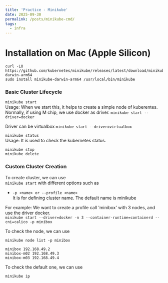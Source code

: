 ```yaml
---
title: 'Practice - Minikube'
date: 2025-09-30
permalink: /posts/minikube-cmd/
tags:
  - infra
---
```


# Installation on Mac (Apple Silicon)
```
curl -LO https://github.com/kubernetes/minikube/releases/latest/download/minikube-darwin-arm64
sudo install minikube-darwin-arm64 /usr/local/bin/minikube
```

### Basic Cluster Lifecycle
`minikube start`  
Usage: When we start this, it helps to create a simple node of kuberentes.  
Normally, if using M chip, we use docker as driver. `minikube start --driver=docker`   

Driver can be virtualbox `minikube start --driver=virtualbox`  

`minikube status`  
Usage: It is used to check the kubernetes status.  

`minikube stop`  
`minikube delete`  

### Custom Cluster Creation  
To create cluster, we can use  
`minikube start` with different options such as   
- `-p <name> or --profile <name>`  
It is for defining cluster name. The default name is minikube  

For example: We want to create a profile call 'minibox' with 3 nodes, and use the driver docker.  
`minikube start --driver=docker -n 3 --container-runtime=containerd --cni=calico -p minibox`  

To check the node, we can use  
```
minikube node list -p minibox  

minibox	192.168.49.2  
minibox-m02	192.168.49.3  
minibox-m03	192.168.49.4  
```

To check the default one, we can use  
```
minikube ip  
```

